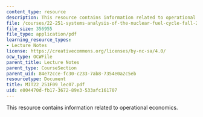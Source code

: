 ```yaml
---
content_type: resource
description: This resource contains information related to operational economics.
file: /courses/22-251-systems-analysis-of-the-nuclear-fuel-cycle-fall-2009/e004470dfb17367289e3533afc161707_MIT22_251F09_lec07.pdf
file_size: 356955
file_type: application/pdf
learning_resource_types:
- Lecture Notes
license: https://creativecommons.org/licenses/by-nc-sa/4.0/
ocw_type: OCWFile
parent_title: Lecture Notes
parent_type: CourseSection
parent_uid: 84e72cce-fc30-c233-7ab8-7354e0a2c5eb
resourcetype: Document
title: MIT22_251F09_lec07.pdf
uid: e004470d-fb17-3672-89e3-533afc161707
---
```

This resource contains information related to operational economics.